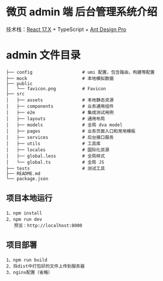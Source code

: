# 微页 admin 端 后台管理系统介绍

技术栈：[React 17.X](https://zh-hans.reactjs.org/docs/getting-started.html) + TypeScript + [Ant Design Pro](https://pro.ant.design)

# admin 文件目录

```
├── config                   # umi 配置，包含路由，构建等配置
├── mock                     # 本地模拟数据
├── public
│   └── favicon.png          # Favicon
├── src
│   ├── assets               # 本地静态资源
│   ├── components           # 业务通用组件
│   ├── e2e                  # 集成测试用例
│   ├── layouts              # 通用布局
│   ├── models               # 全局 dva model
│   ├── pages                # 业务页面入口和常用模板
│   ├── services             # 后台接口服务
│   ├── utils                # 工具库
│   ├── locales              # 国际化资源
│   ├── global.less          # 全局样式
│   └── global.ts            # 全局 JS
├── tests                    # 测试工具
├── README.md
└── package.json
```

## 项目本地运行

```
1、npm install
2、npm run dev
   预览：http://localhost:8000
```

## 项目部署

```
1、npm run build
2、将dist中打包好的文件上传到服务器
3、nginx配置（省略）
```
